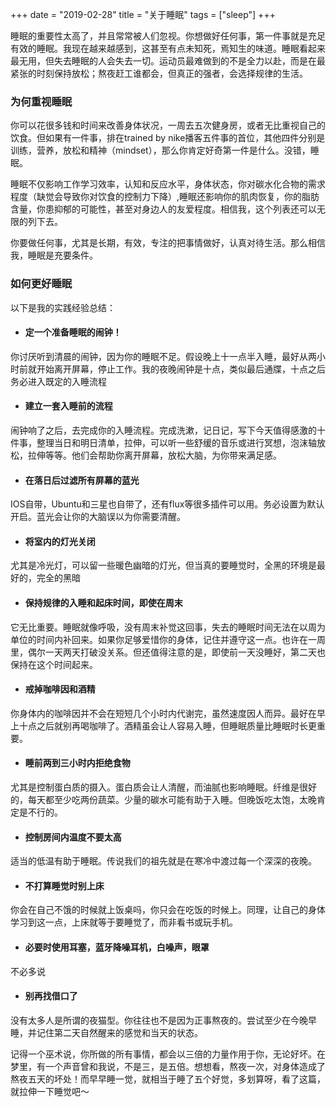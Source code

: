 +++ 
date = "2019-02-28"
title = "关于睡眠"
tags = ["sleep"]
+++

睡眠的重要性太高了，并且常常被人们忽视。你想做好任何事，第一件事就是充足有效的睡眠。我现在越来越感到，这甚至有点未知死，焉知生的味道。睡眠看起来最无用，但失去睡眠的人会失去一切。运动员最难做到的不是全力以赴，而是在最紧张的时刻保持放松；熬夜赶工谁都会，但真正的强者，会选择规律的生活。

### 为何重视睡眠
你可以花很多钱和时间来改善身体状况，一周去五次健身房，或者无比重视自己的饮食。但如果有一件事，排在trained by nike播客五件事的首位，其他四件分别是训练，营养，放松和精神（mindset），那么你肯定好奇第一件是什么。没错，睡眠。

睡眠不仅影响工作学习效率，认知和反应水平，身体状态，你对碳水化合物的需求程度（缺觉会导致你对饮食的控制力下降）,睡眠还影响你的肌肉恢复，你的脂肪含量，你患抑郁的可能性，甚至对身边人的友爱程度。相信我，这个列表还可以无限的列下去。

你要做任何事，尤其是长期，有效，专注的把事情做好，认真对待生活。那么相信我，睡眠是充要条件。

### 如何更好睡眠
以下是我的实践经验总结：
 - #### 定一个准备睡眠的闹钟！
你讨厌听到清晨的闹钟，因为你的睡眠不足。假设晚上十一点半入睡，最好从两小时前就开始离开屏幕，停止工作。我的夜晚闹钟是十点，类似最后通牒，十点之后务必进入既定的入睡流程
 - #### 建立一套入睡前的流程
闹钟响了之后，去完成你的入睡流程。完成洗漱，记日记，写下今天值得感激的十件事，整理当日和明日清单，拉伸，可以听一些舒缓的音乐或进行冥想，泡沫轴放松，拉伸等等。他们会帮助你离开屏幕，放松大脑，为你带来满足感。
- #### 在落日后过滤所有屏幕的蓝光
IOS自带，Ubuntu和三星也自带了，还有flux等很多插件可以用。务必设置为默认开启。蓝光会让你的大脑误以为你需要清醒。
- #### 将室内的灯光关闭
尤其是冷光灯，可以留一些暖色幽暗的灯光，但当真的要睡觉时，全黑的环境是最好的，完全的黑暗
- #### 保持规律的入睡和起床时间，即使在周末
它无比重要。睡眠就像呼吸，没有周末补觉这回事，失去的睡眠时间无法在以周为单位的时间内补回来。如果你足够爱惜你的身体，记住并遵守这一点。也许在一周里，偶尔一天两天打破没关系。但还值得注意的是，即使前一天没睡好，第二天也保持在这个时间起来。
- #### 戒掉咖啡因和酒精
你身体内的咖啡因并不会在短短几个小时内代谢完，虽然速度因人而异。最好在早上十点之后就别再喝咖啡了。酒精虽会让人容易入睡，但睡眠质量比睡眠时长更重要。
- #### 睡前两到三小时内拒绝食物
尤其是控制蛋白质的摄入。蛋白质会让人清醒，而油腻也影响睡眠。纤维是很好的，每天都至少吃两份蔬菜。少量的碳水可能有助于入睡。但晚饭吃太饱，太晚肯定是不行的。
- #### 控制房间内温度不要太高
适当的低温有助于睡眠。传说我们的祖先就是在寒冷中渡过每一个深深的夜晚。
- #### 不打算睡觉时别上床
你会在自己不饿的时候就上饭桌吗，你只会在吃饭的时候上。同理，让自己的身体学习到这一点，上床就等于要睡觉了，而非看书或玩手机。
- #### 必要时使用耳塞，蓝牙降噪耳机，白噪声，眼罩
不必多说
- #### 别再找借口了
没有太多人是所谓的夜猫型。你往往也不是因为正事熬夜的。尝试至少在今晚早睡，并记住第二天自然醒来的感觉和当天的状态。

记得一个巫术说，你所做的所有事情，都会以三倍的力量作用于你，无论好坏。在梦里，有一个声音曾和我说，不是三，是五倍。想想看，熬夜一次，对身体造成了熬夜五天的坏处！而早早睡一觉，就相当于睡了五个好觉，多划算呀，看了这篇，就拉伸一下睡觉吧～

